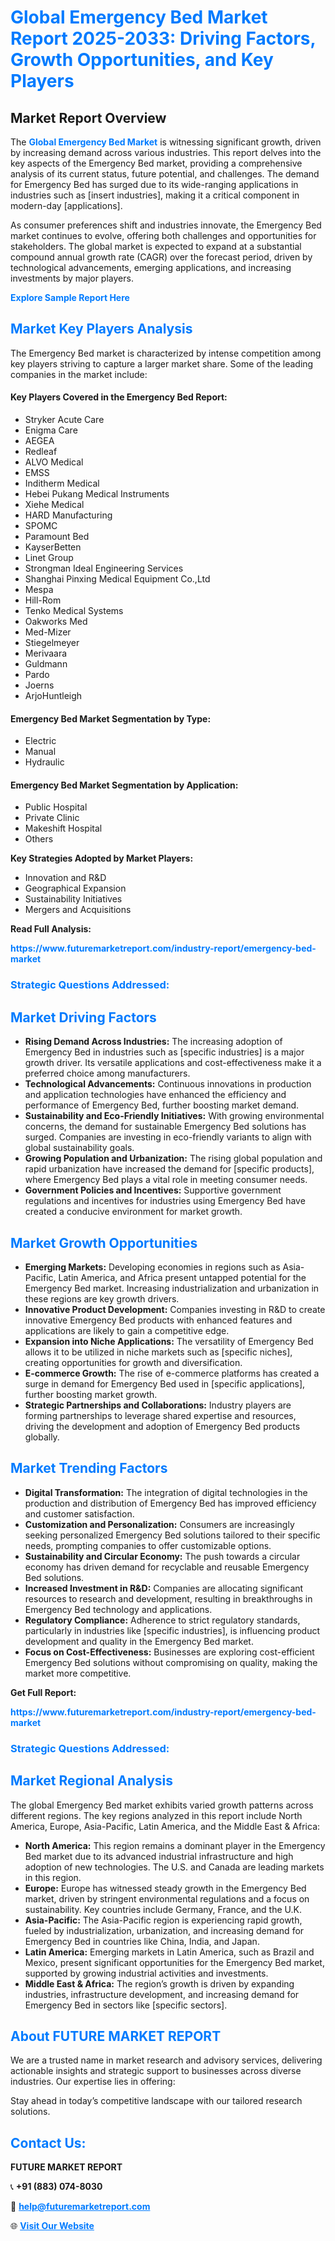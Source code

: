 <h1 style="color: #007BFF;">Global Emergency Bed Market Report 2025-2033: Driving Factors, Growth Opportunities, and Key Players</h1>

<section id="overview">
<h2>Market Report Overview</h2>
<p>The <a href="https://www.futuremarketreport.com/industry-report/emergency-bed-market" style="color: #007BFF; text-decoration: none;"><strong>Global Emergency Bed Market</strong></a> is witnessing significant growth, driven by increasing demand across various industries. This report delves into the key aspects of the Emergency Bed market, providing a comprehensive analysis of its current status, future potential, and challenges. The demand for Emergency Bed has surged due to its wide-ranging applications in industries such as [insert industries], making it a critical component in modern-day [applications].</p>
<p>As consumer preferences shift and industries innovate, the Emergency Bed market continues to evolve, offering both challenges and opportunities for stakeholders. The global market is expected to expand at a substantial compound annual growth rate (CAGR) over the forecast period, driven by technological advancements, emerging applications, and increasing investments by major players.</p>
</section>

<section id="overview">
<p><a href="https://www.futuremarketreport.com/request-sample/reportId=78794" style="color: #007BFF; text-decoration: none;"><strong>Explore Sample Report Here</strong></a></p>
</section>

<section id="key-players">
<h2 style="color: #007BFF;">Market Key Players Analysis</h2>
<p>The Emergency Bed market is characterized by intense competition among key players striving to capture a larger market share. Some of the leading companies in the market include:</p>
<h4>Key Players Covered in the Emergency Bed Report:</h4>
<ul><li>Stryker Acute Care</li><li>Enigma Care</li><li>AEGEA</li><li>Redleaf</li><li>ALVO Medical</li><li>EMSS</li><li>Inditherm Medical</li><li>Hebei Pukang Medical Instruments</li><li>Xiehe Medical</li><li>HARD Manufacturing</li><li>SPOMC</li><li>Paramount Bed</li><li>KayserBetten</li><li>Linet Group</li><li>Strongman Ideal Engineering Services</li><li>Shanghai Pinxing Medical Equipment Co.,Ltd</li><li>Mespa</li><li>Hill-Rom</li><li>Tenko Medical Systems</li><li>Oakworks Med</li><li>Med-Mizer</li><li>Stiegelmeyer</li><li>Merivaara</li><li>Guldmann</li><li>Pardo</li><li>Joerns</li><li>ArjoHuntleigh</li></ul>
<h4>Emergency Bed Market Segmentation by Type:</h4>
<ul><li>Electric</li><li>Manual</li><li>Hydraulic</li></ul>

<h4>Emergency Bed Market Segmentation by Application:</h4>
<ul><li>Public Hospital</li><li>Private Clinic</li><li>Makeshift Hospital</li><li>Others</li></ul>
<p><strong>Key Strategies Adopted by Market Players:</strong></p>
<ul>
<li>Innovation and R&D</li>
<li>Geographical Expansion</li>
<li>Sustainability Initiatives</li>
<li>Mergers and Acquisitions</li>
</ul>
</section>

<section>
<p><strong>Read Full Analysis: </strong></p><a href="https://www.futuremarketreport.com/industry-report/emergency-bed-market" style="color: #007BFF; text-decoration: none;"><strong>https://www.futuremarketreport.com/industry-report/emergency-bed-market</strong></a>
<h3 style="color: #007BFF;">Strategic Questions Addressed:</h3>
</section>

<section id="driving-factors">
<h2 style="color: #007BFF;">Market Driving Factors</h2>
<ul>
<li><strong>Rising Demand Across Industries:</strong> The increasing adoption of Emergency Bed in industries such as [specific industries] is a major growth driver. Its versatile applications and cost-effectiveness make it a preferred choice among manufacturers.</li>
<li><strong>Technological Advancements:</strong> Continuous innovations in production and application technologies have enhanced the efficiency and performance of Emergency Bed, further boosting market demand.</li>
<li><strong>Sustainability and Eco-Friendly Initiatives:</strong> With growing environmental concerns, the demand for sustainable Emergency Bed solutions has surged. Companies are investing in eco-friendly variants to align with global sustainability goals.</li>
<li><strong>Growing Population and Urbanization:</strong> The rising global population and rapid urbanization have increased the demand for [specific products], where Emergency Bed plays a vital role in meeting consumer needs.</li>
<li><strong>Government Policies and Incentives:</strong> Supportive government regulations and incentives for industries using Emergency Bed have created a conducive environment for market growth.</li>
</ul>
</section>

<section id="growth-opportunities">
<h2 style="color: #007BFF;">Market Growth Opportunities</h2>
<ul>
<li><strong>Emerging Markets:</strong> Developing economies in regions such as Asia-Pacific, Latin America, and Africa present untapped potential for the Emergency Bed market. Increasing industrialization and urbanization in these regions are key growth drivers.</li>
<li><strong>Innovative Product Development:</strong> Companies investing in R&D to create innovative Emergency Bed products with enhanced features and applications are likely to gain a competitive edge.</li>
<li><strong>Expansion into Niche Applications:</strong> The versatility of Emergency Bed allows it to be utilized in niche markets such as [specific niches], creating opportunities for growth and diversification.</li>
<li><strong>E-commerce Growth:</strong> The rise of e-commerce platforms has created a surge in demand for Emergency Bed used in [specific applications], further boosting market growth.</li>
<li><strong>Strategic Partnerships and Collaborations:</strong> Industry players are forming partnerships to leverage shared expertise and resources, driving the development and adoption of Emergency Bed products globally.</li>
</ul>
</section>

<section id="trending-factors">
<h2 style="color: #007BFF;">Market Trending Factors</h2>
<ul>
<li><strong>Digital Transformation:</strong> The integration of digital technologies in the production and distribution of Emergency Bed has improved efficiency and customer satisfaction.</li>
<li><strong>Customization and Personalization:</strong> Consumers are increasingly seeking personalized Emergency Bed solutions tailored to their specific needs, prompting companies to offer customizable options.</li>
<li><strong>Sustainability and Circular Economy:</strong> The push towards a circular economy has driven demand for recyclable and reusable Emergency Bed solutions.</li>
<li><strong>Increased Investment in R&D:</strong> Companies are allocating significant resources to research and development, resulting in breakthroughs in Emergency Bed technology and applications.</li>
<li><strong>Regulatory Compliance:</strong> Adherence to strict regulatory standards, particularly in industries like [specific industries], is influencing product development and quality in the Emergency Bed market.</li>
<li><strong>Focus on Cost-Effectiveness:</strong> Businesses are exploring cost-efficient Emergency Bed solutions without compromising on quality, making the market more competitive.</li>
</ul>
</section>

<section>
<p><strong>Get Full Report: </strong></p><a href="https://www.futuremarketreport.com/industry-report/emergency-bed-market" style="color: #007BFF; text-decoration: none;"><strong>https://www.futuremarketreport.com/industry-report/emergency-bed-market</strong></a>
<h3 style="color: #007BFF;">Strategic Questions Addressed:</h3>
</section>


<section id="regional-analysis">
<h2 style="color: #007BFF;">Market Regional Analysis</h2>
<p>The global Emergency Bed market exhibits varied growth patterns across different regions. The key regions analyzed in this report include North America, Europe, Asia-Pacific, Latin America, and the Middle East & Africa:</p>
<ul>
<li><strong>North America:</strong> This region remains a dominant player in the Emergency Bed market due to its advanced industrial infrastructure and high adoption of new technologies. The U.S. and Canada are leading markets in this region.</li>
<li><strong>Europe:</strong> Europe has witnessed steady growth in the Emergency Bed market, driven by stringent environmental regulations and a focus on sustainability. Key countries include Germany, France, and the U.K.</li>
<li><strong>Asia-Pacific:</strong> The Asia-Pacific region is experiencing rapid growth, fueled by industrialization, urbanization, and increasing demand for Emergency Bed in countries like China, India, and Japan.</li>
<li><strong>Latin America:</strong> Emerging markets in Latin America, such as Brazil and Mexico, present significant opportunities for the Emergency Bed market, supported by growing industrial activities and investments.</li>
<li><strong>Middle East & Africa:</strong> The region’s growth is driven by expanding industries, infrastructure development, and increasing demand for Emergency Bed in sectors like [specific sectors].</li>
</ul>
</section>

<footer>
<h2 style="color: #007BFF;">About FUTURE MARKET REPORT</h2>
<p>We are a trusted name in market research and advisory services, delivering actionable insights and strategic support to businesses across diverse industries. Our expertise lies in offering:</p>

<p>Stay ahead in today’s competitive landscape with our tailored research solutions.</p>

<h2 style="color: #007BFF;">Contact Us:</h2>
<p><strong>FUTURE MARKET REPORT</strong></p>
<p>📞 <strong>+91 (883) 074-8030</strong></p>
<p>📧 <strong><a href="mailto:help@futuremarketreport.com" style="color: #007BFF;">help@futuremarketreport.com</a></strong></p>
<p>🌐 <strong><a href="https://www.futuremarketreport.com/" style="color: #007BFF;">Visit Our Website</a></strong></p>
</footer>